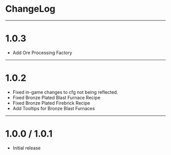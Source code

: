 # ChangeLog
* * *
# 1.0.3
- Add Ore Processing Factory

* * *
# 1.0.2
- Fixed in-game changes to cfg not being reflected.
- Fixed Bronze Plated Blast Furnace Recipe
- Fixed Bronze Plated Firebrick Recipe
- Add Tooltips for Bronze Blast Furnaces

* * *
# 1.0.0 / 1.0.1
- Initial release
